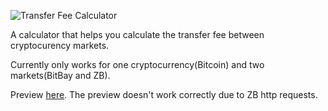 ![Transfer Fee Calculator](https://i.imgur.com/3MOx4Cn.png)

A calculator that helps you calculate the transfer fee between cryptocurency markets.

Currently only works for one cryptocurrency(Bitcoin) and two markets(BitBay and ZB).

Preview [here](https://sinon2025.github.io/).
The preview doesn't work correctly due to ZB http requests.

